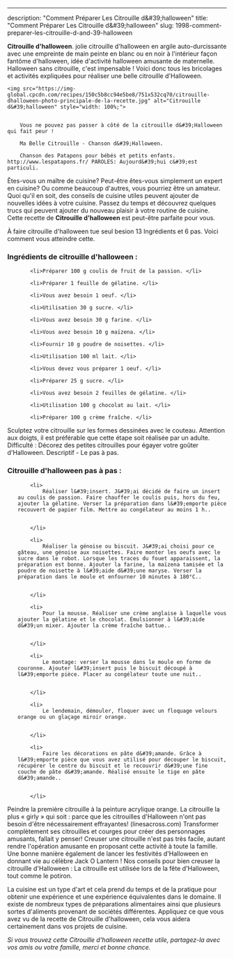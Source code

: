 ---
description: "Comment Préparer Les Citrouille d&amp;#39;halloween"
title: "Comment Préparer Les Citrouille d&amp;#39;halloween"
slug: 1998-comment-preparer-les-citrouille-d-and-39-halloween

<p>
	<strong>Citrouille d&#39;halloween</strong>. 
	jolie citrouille d&#39;halloween en argile auto-durcissante avec une empreinte de main peinte en blanc ou en noir à l&#39;intérieur façon fantôme d&#39;halloween, idée d&#39;activité halloween amusante de maternelle. Halloween sans citrouille, c&#39;est impensable ! Voici donc tous les bricolages et activités expliquées pour réaliser une belle citrouille d&#39;Halloween.
</p>
<p>
	
	<img src="https://img-global.cpcdn.com/recipes/150c5b8cc94e5be8/751x532cq70/citrouille-dhalloween-photo-principale-de-la-recette.jpg" alt="Citrouille d&#39;halloween" style="width: 100%;">
	
	
		Vous ne pouvez pas passer à côté de la citrouille d&#39;Halloween qui fait peur !
	
		Ma Belle Citrouille - Chanson d&#39;Halloween.
	
		Chanson des Patapons pour bébés et petits enfants. http://www.lespatapons.fr/ PAROLES: Aujourd&#39;hui c&#39;est particuli.
	
</p>

Êtes-vous un maître de cuisine? Peut-être êtes-vous simplement un expert en cuisine? Ou comme beaucoup d'autres, vous pourriez être un amateur. Quoi qu'il en soit, des conseils de cuisine utiles peuvent ajouter de nouvelles idées à votre cuisine. Passez du temps et découvrez quelques trucs qui peuvent ajouter du nouveau plaisir à votre routine de cuisine. Cette recette de <strong> Citrouille d&#39;halloween </strong> est peut-être parfaite pour vous.

<!--inarticleads1-->

À faire citrouille d&#39;halloween tue seul besion 13 Ingrédients et 6 pas. Voici comment vous atteindre cette.

<h3>Ingrédients de citrouille d&#39;halloween :</h3>

<ol>
	
		<li>Préparer 100 g coulis de fruit de la passion. </li>
	
		<li>Préparer 1 feuille de gélatine. </li>
	
		<li>Vous avez besoin 1 oeuf. </li>
	
		<li>Utilisation 30 g sucre. </li>
	
		<li>Vous avez besoin 30 g farine. </li>
	
		<li>Vous avez besoin 10 g maïzena. </li>
	
		<li>Fournir 10 g poudre de noisettes. </li>
	
		<li>Utilisation 100 ml lait. </li>
	
		<li>Vous devez vous préparer 1 oeuf. </li>
	
		<li>Préparer 25 g sucre. </li>
	
		<li>Vous avez besoin 2 feuilles de gélatine. </li>
	
		<li>Utilisation 100 g chocolat au lait. </li>
	
		<li>Préparer 100 g crème fraîche. </li>
	
</ol>

Sculptez votre citrouille sur les formes dessinées avec le couteau. Attention aux doigts, il est préférable que cette étape soit réalisée par un adulte. Difficulté : Décorez des petites citrouilles pour égayer votre goûter d&#39;Halloween. Descriptif - Le pas à pas. 

<!--inarticleads2-->

<h3>Citrouille d&#39;halloween pas à pas :</h3>

<ol>
	
		<li>
			Réaliser l&#39;insert. J&#39;ai décidé de faire un insert au coulis de passion. Faire chauffer le coulis puis, hors du feu, ajouter la gélatine. Verser la préparation dans l&#39;emporte pièce recouvert de papier film. Mettre au congélateur au moins 1 h..
			
			
		</li>
	
		<li>
			Réaliser la génoise ou biscuit. J&#39;ai choisi pour ce gâteau, une génoise aux noisettes. Faire monter les oeufs avec le sucre dans le robot. Lorsque les traces du fouet apparaissent, la préparation est bonne. Ajouter la farine, la maïzena tamisée et la poudre de noisette à l&#39;aide d&#39;une maryse. Verser la préparation dans le moule et enfourner 10 minutes à 180°C..
			
			
		</li>
	
		<li>
			Pour la mousse. Réaliser une crème anglaise à laquelle vous ajouter la gélatine et le chocolat. Émulsionner à l&#39;aide d&#39;un mixer. Ajouter la crème fraîche battue..
			
			
		</li>
	
		<li>
			Le montage: verser la mousse dans le moule en forme de couronne. Ajouter l&#39;insert puis le biscuit découpé à l&#39;emporte pièce. Placer au congélateur toute une nuit..
			
			
		</li>
	
		<li>
			Le lendemain, démouler, floquer avec un floquage velours orange ou un glaçage miroir orange.
			
			
		</li>
	
		<li>
			Faire les décorations en pâte d&#39;amande. Grâce à l&#39;emporte pièce que vous avez utilisé pour découper le biscuit, récupérer le centre du biscuit et le recouvrir d&#39;une fine couche de pâte d&#39;amande. Réalisé ensuite le tige en pâte d&#39;amande..
			
			
		</li>
	
</ol>

Peindre la première citrouille à la peinture acrylique orange. La citrouille la plus « girly » qui soit : parce que les citrouilles d&#39;Halloween n&#39;ont pas besoin d&#39;être nécessairement effrayantes! (linesacross.com) Transformer complètement ses citrouilles et courges pour créer des personnages amusants, fallait y penser! Creuser une citrouille n&#39;est pas très facile, autant rendre l&#39;opération amusante en proposant cette activité à toute la famille. Une bonne manière également de lancer les festivités d&#39;Halloween en donnant vie au célèbre Jack O Lantern ! Nos conseils pour bien creuser la citrouille d&#39;Halloween : La citrouille est utilisée lors de la fête d&#39;Halloween, tout comme le potiron. 

<!--inarticleads1-->

<p>
La cuisine est un type d'art et cela prend du temps et de la pratique pour obtenir une expérience et une expérience équivalentes dans le domaine. Il existe de nombreux types de préparations alimentaires ainsi que plusieurs sortes d'aliments provenant de sociétés différentes. Appliquez ce que vous avez vu de la recette de Citrouille d&#39;halloween, cela vous aidera certainement dans vos projets de cuisine.
</p>

<p>
<i>Si vous trouvez cette Citrouille d&#39;halloween recette utile, partagez-la avec vos amis ou votre famille, merci et bonne chance.</i>
</p>
